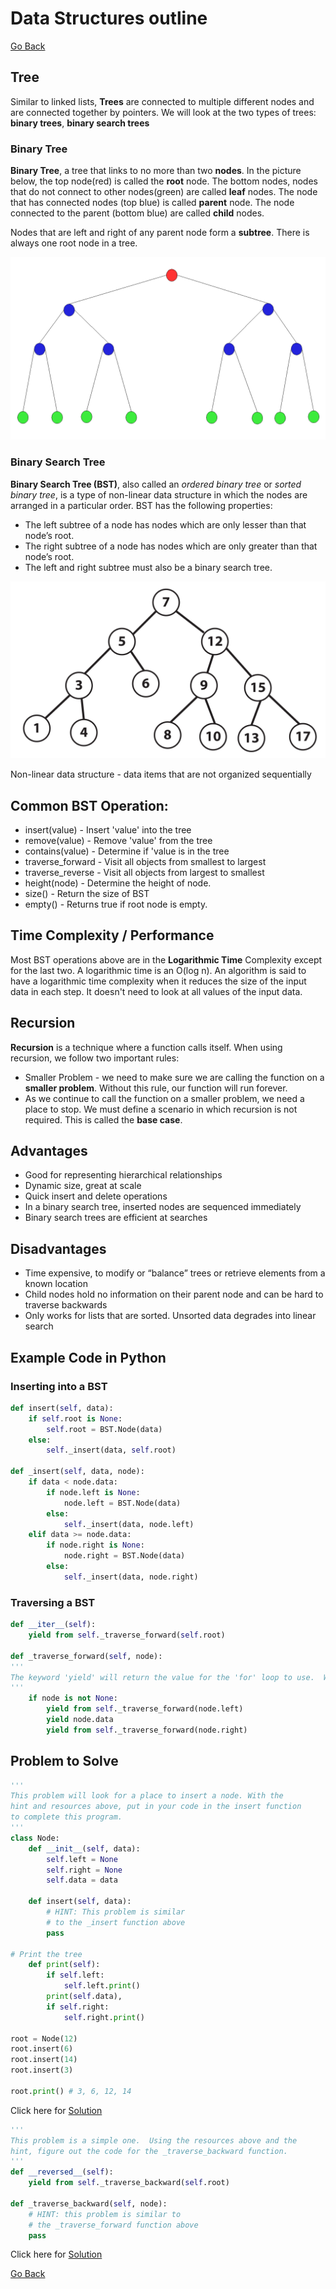# Data Structures outline

[Go Back](0-welcome.md)

## Tree

Similar to linked lists, **Trees** are connected to multiple different nodes and are connected together by pointers. We will look at the two types of trees: **binary trees**, **binary search trees**

### Binary Tree

**Binary Tree**, a tree that links to no more than two **nodes**. In the picture below, the top node(red) is called the **root** node. The bottom nodes, nodes that do not connect to other nodes(green) are called **leaf** nodes. The node that has connected nodes (top blue) is called **parent** node. The node connected to the parent (bottom blue) are called **child** nodes.

Nodes that are left and right of any parent node form a **subtree**. There is always one root node in a tree.

![Binary tree](binary.png)

### Binary Search Tree

**Binary Search Tree (BST)**, also called an *ordered binary tree* or *sorted binary tree*, is a type of non-linear data structure in which the nodes are arranged in a particular order. BST has the following properties: 

* The left subtree of a node has nodes which are only lesser than that node’s root.
* The right subtree of a node has nodes which are only greater than that node’s root.
* The left and right subtree must also be a binary search tree.

![Binary Search Tree](bst.jpg)

Non-linear data structure - data items that are not organized sequentially

## Common BST Operation:

* insert(value) - Insert 'value' into the tree
* remove(value) - Remove 'value' from the tree
* contains(value) - Determine if 'value is in the tree
* traverse_forward - Visit all objects from smallest to largest
* traverse_reverse - Visit all objects from largest to smallest
* height(node) - Determine the height of node.
* size() - Return the size of BST
* empty() - Returns true if root node is empty. 

## Time Complexity / Performance

Most BST operations above are in the **Logarithmic Time** Complexity except for the last two. A logarithmic time is an O(log n). An algorithm is said to have a logarithmic time complexity when it reduces the size of the input data in each step. It doesn't need to look at all values of the input data.

## Recursion

**Recursion** is a technique where a function calls itself. When using recursion, we follow two important rules:

* Smaller Problem - we need to make sure we are calling the function on a **smaller problem**. Without this rule, our function will run forever.
* As we continue to call the function on a smaller problem, we need a place to stop. We must define a scenario in which recursion is not required. This is called the **base case**.

## Advantages

* Good for representing hierarchical relationships
* Dynamic size, great at scale
* Quick insert and delete operations
* In a binary search tree, inserted nodes are sequenced immediately
* Binary search trees are efficient at searches

## Disadvantages

* Time expensive, to modify or “balance” trees or retrieve elements from a known location
* Child nodes hold no information on their parent node and can be hard to traverse backwards
* Only works for lists that are sorted. Unsorted data degrades into linear search

## Example Code in Python

### Inserting into a BST

```python
def insert(self, data):
    if self.root is None:
		self.root = BST.Node(data)
	else:
		self._insert(data, self.root)

def _insert(self, data, node):
    if data < node.data:
		if node.left is None:
			node.left = BST.Node(data)
		else:
			self._insert(data, node.left)
	elif data >= node.data:
		if node.right is None:
			node.right = BST.Node(data)
		else:
			self._insert(data, node.right)
```

### Traversing a BST

```python
def __iter__(self):
    yield from self._traverse_forward(self.root)

def _traverse_forward(self, node):
'''
The keyword 'yield' will return the value for the 'for' loop to use.  When the 'for' loop wants to get the next value, the code in this function will start back up where the last 'yield' returned a value.  The keyword 'yield from' is used when our generator function needs to call another function for which a `yield` will be called. In other words, the `yield` is delegated by the generator function to another function.
'''
    if node is not None:
		yield from self._traverse_forward(node.left)
		yield node.data
		yield from self._traverse_forward(node.right)
```

## Problem to Solve

```python
'''
This problem will look for a place to insert a node. With the
hint and resources above, put in your code in the insert function
to complete this program.
'''
class Node:
    def __init__(self, data):
        self.left = None
        self.right = None
        self.data = data
 
    def insert(self, data):
        # HINT: This problem is similar
        # to the _insert function above
        pass
 
# Print the tree
    def print(self):
        if self.left:
            self.left.print()
        print(self.data),
        if self.right:
            self.right.print()

root = Node(12)
root.insert(6)
root.insert(14)
root.insert(3)
 
root.print() # 3, 6, 12, 14
```

Click here for [Solution](tree_problem1_solution.md)

```python
'''
This problem is a simple one.  Using the resources above and the
hint, figure out the code for the _traverse_backward function.
'''
def __reversed__(self):
    yield from self._traverse_backward(self.root)

def _traverse_backward(self, node):
    # HINT: this problem is similar to
    # the _traverse_forward function above
    pass
```

Click here for [Solution](tree_problem2_solution.md)

[Go Back](0-welcome.md)